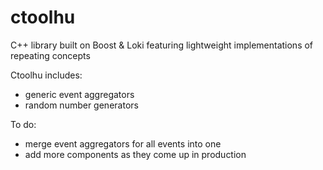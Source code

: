 ctoolhu
=======

C++ library built on Boost &amp; Loki featuring lightweight implementations of repeating concepts

Ctoolhu includes:

- generic event aggregators
- random number generators

To do:

- merge event aggregators for all events into one
- add more components as they come up in production
